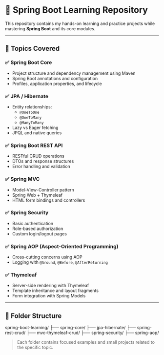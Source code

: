 # 🌱 Spring Boot Learning Repository

This repository contains my hands-on learning and practice projects while mastering **Spring Boot** and its core modules.

---

## 🚀 Topics Covered

### ✅ Spring Boot Core
- Project structure and dependency management using Maven
- Spring Boot annotations and configuration
- Profiles, application properties, and lifecycle

### ✅ JPA / Hibernate
- Entity relationships:
  - `@OneToOne`
  - `@OneToMany`
  - `@ManyToMany`
- Lazy vs Eager fetching
- JPQL and native queries

### ✅ Spring Boot REST API
- RESTful CRUD operations
- DTOs and response structures
- Error handling and validation

### ✅ Spring MVC
- Model-View-Controller pattern
- Spring Web + Thymeleaf
- HTML form bindings and controllers

### ✅ Spring Security
- Basic authentication
- Role-based authorization
- Custom login/logout pages

### ✅ Spring AOP (Aspect-Oriented Programming)
- Cross-cutting concerns using AOP
- Logging with `@Around`, `@Before`, `@AfterReturning`

### ✅ Thymeleaf
- Server-side rendering with Thymeleaf
- Template inheritance and layout fragments
- Form integration with Spring Models

---

## 📂 Folder Structure
spring-boot-learning/
├── spring-core/
├── jpa-hibernate/
├── spring-rest-crud/
├── mvc-thymeleaf-crud/
├── spring-security/
├── spring-aop/

> Each folder contains focused examples and small projects related to the specific topic.
